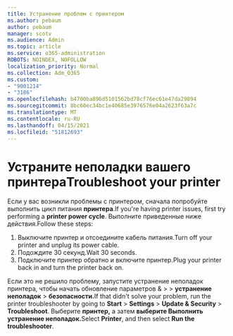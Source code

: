 ```yaml
---
title: Устранение проблем с принтером
ms.author: pebaum
author: pebaum
manager: scotv
ms.audience: Admin
ms.topic: article
ms.service: o365-administration
ROBOTS: NOINDEX, NOFOLLOW
localization_priority: Normal
ms.collection: Adm_O365
ms.custom:
- "9001214"
- "3186"
ms.openlocfilehash: b4700ba896d5101562bd78cf76ec61e47da29894
ms.sourcegitcommit: 8bc60ec34bc1e40685e3976576e04a2623f63a7c
ms.translationtype: MT
ms.contentlocale: ru-RU
ms.lasthandoff: 04/15/2021
ms.locfileid: "51812693"
---
```

# <a name="troubleshoot-your-printer"></a><span data-ttu-id="f8937-102">Устраните неполадки вашего принтера</span><span class="sxs-lookup"><span data-stu-id="f8937-102">Troubleshoot your printer</span></span>

<span data-ttu-id="f8937-103">Если у вас возникли проблемы с принтером, сначала попробуйте выполнить цикл питания **принтера**.</span><span class="sxs-lookup"><span data-stu-id="f8937-103">If you're having printer issues, first try performing a **printer power cycle**.</span></span> <span data-ttu-id="f8937-104">Выполните приведенные ниже действия.</span><span class="sxs-lookup"><span data-stu-id="f8937-104">Follow these steps:</span></span>

1. <span data-ttu-id="f8937-105">Выключите принтер и отсоедините кабель питания.</span><span class="sxs-lookup"><span data-stu-id="f8937-105">Turn off your printer and unplug its power cable.</span></span>
2. <span data-ttu-id="f8937-106">Подождите 30 секунд.</span><span class="sxs-lookup"><span data-stu-id="f8937-106">Wait 30 seconds.</span></span>
3. <span data-ttu-id="f8937-107">Подключите принтер обратно и включите принтер.</span><span class="sxs-lookup"><span data-stu-id="f8937-107">Plug your printer back in and turn the printer back on.</span></span>

<span data-ttu-id="f8937-108">Если это не решило проблему, запустите устранение неполадок принтера, чтобы начать обновление параметров &  >    >  **устранение неполадок**  >  **безопасности.**</span><span class="sxs-lookup"><span data-stu-id="f8937-108">If that didn't solve your problem, run the printer troubleshooter by going to **Start** > **Settings** > **Update & Security** > **Troubleshoot**.</span></span> <span data-ttu-id="f8937-109">Выберите **принтер,** а затем **выберите Выполнить устранение неполадок.**</span><span class="sxs-lookup"><span data-stu-id="f8937-109">Select **Printer**, and then select **Run the troubleshooter**.</span></span>